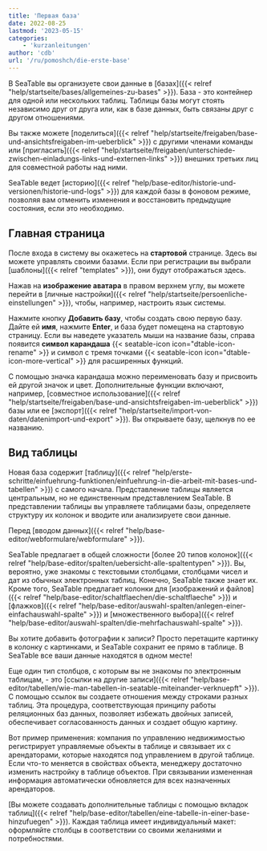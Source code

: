 ```yaml
---
title: 'Первая база'
date: 2022-08-25
lastmod: '2023-05-15'
categories:
    - 'kurzanleitungen'
author: 'cdb'
url: '/ru/pomoshch/die-erste-base'
---
```


В SeaTable вы организуете свои данные в [базах]({{< relref "help/startseite/bases/allgemeines-zu-bases" >}}). База - это контейнер для одной или нескольких таблиц. Таблицы базы могут стоять независимо друг от друга или, как в базе данных, быть связаны друг с другом отношениями.

Вы также можете [поделиться]({{< relref "help/startseite/freigaben/base-und-ansichtsfreigaben-im-ueberblick" >}}) с другими членами команды или [пригласить]({{< relref "help/startseite/freigaben/unterschiede-zwischen-einladungs-links-und-externen-links" >}}) внешних третьих лиц для совместной работы над ними.

SeaTable ведет [историю]({{< relref "help/base-editor/historie-und-versionen/historie-und-logs" >}}) для каждой базы в фоновом режиме, позволяя вам отменить изменения и восстановить предыдущие состояния, если это необходимо.

## Главная страница

После входа в систему вы окажетесь на **стартовой** странице. Здесь вы можете управлять своими базами. Если при регистрации вы выбрали [шаблоны]({{< relref "templates" >}}), они будут отображаться здесь.

Нажав на **изображение аватара** в правом верхнем углу, вы можете перейти в [личные настройки]({{< relref "help/startseite/persoenliche-einstellungen" >}}), чтобы, например, настроить язык системы.

Нажмите кнопку **Добавить базу**, чтобы создать свою первую базу. Дайте ей **имя**, нажмите **Enter**, и база будет помещена на стартовую страницу. Если вы наведете указатель мыши на название базы, справа появится **символ карандаша** {{< seatable-icon icon="dtable-icon-rename" >}} и символ с тремя точками {{< seatable-icon icon="dtable-icon-more-vertical" >}} для расширенных функций.

С помощью значка карандаша можно переименовать базу и присвоить ей другой значок и цвет. Дополнительные функции включают, например, [совместное использование]({{< relref "help/startseite/freigaben/base-und-ansichtsfreigaben-im-ueberblick" >}}) базы или ее [экспорт]({{< relref "help/startseite/import-von-daten/datenimport-und-export" >}}). Вы открываете базу, щелкнув по ее названию.

## Вид таблицы

Новая база содержит [таблицу]({{< relref "help/erste-schritte/einfuehrung-funktionen/einfuehrung-in-die-arbeit-mit-bases-und-tabellen" >}}) с самого начала. Представление таблицы является центральным, но не единственным представлением SeaTable. В представлении таблицы вы управляете таблицами базы, определяете структуру их колонок и вводите или анализируете свои данные.

Перед [вводом данных]({{< relref "help/base-editor/webformulare/webformulare" >}}).

SeaTable предлагает в общей сложности [более 20 типов колонок]({{< relref "help/base-editor/spalten/uebersicht-alle-spaltentypen" >}}). Вы, вероятно, уже знакомы с текстовыми столбцами, столбцами чисел и дат из обычных электронных таблиц. Конечно, SeaTable также знает их. Кроме того, SeaTable предлагает колонки для [изображений и файлов]({{< relref "help/base-editor/schaltflaechen/die-schaltflaeche" >}}) и [флажков]({{< relref "help/base-editor/auswahl-spalten/anlegen-einer-einfachauswahl-spalte" >}}) и [множественного выбора]({{< relref "help/base-editor/auswahl-spalten/die-mehrfachauswahl-spalte" >}}).

Вы хотите добавить фотографии к записи? Просто перетащите картинку в колонку с картинками, и SeaTable сохранит ее прямо в таблице. В SeaTable все ваши данные находятся в одном месте!

Еще один тип столбцов, с которым вы не знакомы по электронным таблицам, - это [ссылки на другие записи]({{< relref "help/base-editor/tabellen/wie-man-tabellen-in-seatable-miteinander-verknuepft" >}}). С помощью ссылок вы создаете отношения между строками разных таблиц. Эта процедура, соответствующая принципу работы реляционных баз данных, позволяет избежать двойных записей, обеспечивает согласованность данных и создает общую картину.

Вот пример применения: компания по управлению недвижимостью регистрирует управляемые объекты в таблице и связывает их с арендаторами, которые находятся под управлением в другой таблице. Если что-то меняется в свойствах объекта, менеджеру достаточно изменить настройку в таблице объектов. При связывании измененная информация автоматически обновляется для всех назначенных арендаторов.

[Вы можете создавать дополнительные таблицы с помощью вкладок таблиц]({{< relref "help/base-editor/tabellen/eine-tabelle-in-einer-base-hinzufuegen" >}}). Каждая таблица имеет индивидуальный макет: оформляйте столбцы в соответствии со своими желаниями и потребностями.

